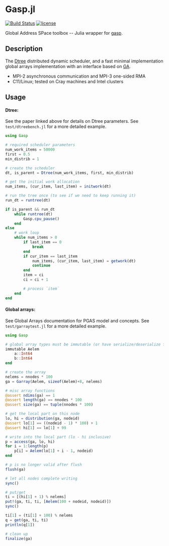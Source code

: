 Gasp.jl
=======

[![Build Status](https://travis-ci.org/kpamnany/Gasp.jl.svg?branch=master)](https://travis-ci.org/kpamnany/Gasp.jl)
[![license](https://img.shields.io/github/license/mashape/apistatus.svg)](https://github.com/kpamnany/Gasp.jl/blob/master/LICENSE)

Global Address SPace toolbox -- Julia wrapper for [gasp](https://github.com/kpamnany/gasp).

## Description

The [Dtree](http://dx.doi.org/10.1007/978-3-319-20119-1_10) distributed dynamic scheduler, and a fast minimal implementation global
arrays implementation with an interface based on [GA](http://hpc.pnl.gov/globalarrays/index.shtml).

+ MPI-2 asynchronous communication and MPI-3 one-sided RMA
+ C11/Linux; tested on Cray machines and Intel clusters

## Usage

#### Dtree:

See the paper linked above for details on Dtree parameters. See `test/dtreebench.jl` for a more detailed example.
```julia
using Gasp

# required scheduler parameters
num_work_items = 50000
first = 0.5
min_distrib = 1

# create the scheduler
dt, is_parent = Dtree(num_work_items, first, min_distrib)

# get the initial work allocation
num_items, (cur_item, last_item) = initwork(dt)

# run the tree once (to see if we need to keep running it)
run_dt = runtree(dt)

if is_parent && run_dt
    while runtree(dt)
        Gasp.cpu_pause()
    end
else
    # work loop
    while num_items > 0
        if last_item == 0
            break
        end
        if cur_item == last_item
            num_items, (cur_item, last_item) = getwork(dt)
            continue
        end
        item = ci
        ci = ci + 1

        # process `item`
    end
end
```

#### Global arrays:

See Global Arrays documentation for PGAS model and concepts. See `test/garraytest.jl` for a more detailed example.
```julia
using Gasp

# global array types must be immutable (or have serialize/deserialize functions)
immutable Aelem
    a::Int64
    b::Int64
end

# create the array
nelems = nnodes * 100
ga = Garray(Aelem, sizeof(Aelem)+8, nelems)

# misc array functions
@assert ndims(ga) == 1
@assert length(ga) == nnodes * 100
@assert size(ga) == tuple(nnodes * 100)

# get the local part on this node
lo, hi = distribution(ga, nodeid)
@assert lo[1] == ((nodeid - 1) * 100) + 1
@assert hi[1] == lo[1] + 99

# write into the local part (lo - hi inclusive)
p = access(ga, lo, hi)
for i = 1:length(p)
    p[i] = Aelem(lo[1] + i - 1, nodeid)
end

# p is no longer valid after flush
flush(ga)

# let all nodes complete writing
sync()

# put/get
ti = [(hi[1] + 1) % nelems]
put!(ga, ti, ti, [Aelem(100 + nodeid, nodeid)])
sync()

ti[1] = (ti[1] + 100) % nelems
q = get(ga, ti, ti)
println(q[1])

# clean up
finalize(ga)
```

